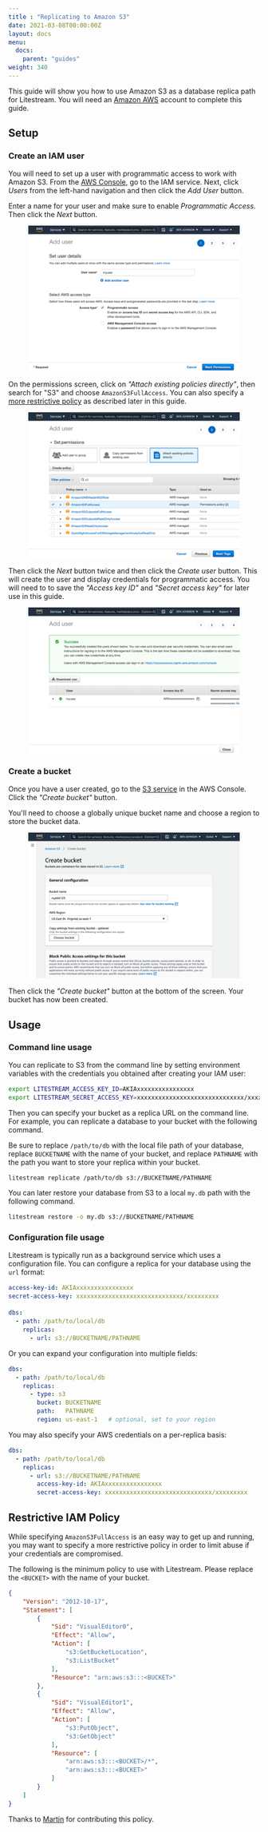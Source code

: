 ```yaml
---
title : "Replicating to Amazon S3"
date: 2021-03-08T00:00:00Z
layout: docs
menu:
  docs:
    parent: "guides"
weight: 340
---
```


This guide will show you how to use Amazon S3 as a database replica path for
Litestream. You will need an [Amazon AWS](https://aws.amazon.com/) account to
complete this guide.

## Setup

### Create an IAM user

You will need to set up a user with programmatic access to work with Amazon S3.
From the [AWS Console](https://console.aws.amazon.com/), go to the IAM service.
Next, click _Users_ from the left-hand navigation and then click the _Add User_
button.

Enter a name for your user and make sure to enable _Programmatic Access_. Then
click the _Next_ button.

<figure>
	<img src="iam_0.png" alt="Screenshot of creating an IAM user">
</figure>

On the permissions screen, click on _"Attach existing policies directly"_, then
search for "S3" and choose `AmazonS3FullAccess`. You can also specify a [more
restrictive policy](#restrictive-iam-policy) as described later in this guide.

<figure>
	<img src="iam_1.png" alt="Screenshot of attaching policy to IAM user">
</figure>

Then click the _Next_ button twice and then click the _Create user_ button. This
will create the user and display credentials for programmatic access. You will
need to to save the _"Access key ID"_ and _"Secret access key"_ for later use
in this guide.

<figure>
	<img src="iam_2.png" alt="Screenshot of AWS credentials for created user">
</figure>


### Create a bucket

Once you have a user created, go to the [S3 service](https://s3.console.aws.amazon.com/)
in the AWS Console. Click the _"Create bucket"_ button.

You'll need to choose a globally unique bucket name and choose a region to
store the bucket data.

<figure>
	<img src="s3_0.png" alt="Screenshot of AWS S3 create bucket UI">
</figure>

Then click the _"Create bucket"_ button at the bottom of the screen. Your bucket
has now been created.


## Usage

### Command line usage

You can replicate to S3 from the command line by setting environment variables
with the credentials you obtained after creating your IAM user:

```sh
export LITESTREAM_ACCESS_KEY_ID=AKIAxxxxxxxxxxxxxxxx
export LITESTREAM_SECRET_ACCESS_KEY=xxxxxxxxxxxxxxxxxxxxxxxxxxxxxx/xxxxxxxxx
```

Then you can specify your bucket as a replica URL on the command line. For
example, you can replicate a database to your bucket with the following command.

Be sure to replace `/path/to/db` with the local file path of your database, replace
`BUCKETNAME` with the name of your bucket, and replace `PATHNAME` with the path
you want to store your replica within your bucket.

```sh
litestream replicate /path/to/db s3://BUCKETNAME/PATHNAME
```

You can later restore your database from S3 to a local `my.db` path with the
following command.

```sh
litestream restore -o my.db s3://BUCKETNAME/PATHNAME
```

### Configuration file usage

Litestream is typically run as a background service which uses a configuration
file. You can configure a replica for your database using the `url` format:

```yaml
access-key-id: AKIAxxxxxxxxxxxxxxxx
secret-access-key: xxxxxxxxxxxxxxxxxxxxxxxxxxxxxx/xxxxxxxxx

dbs:
  - path: /path/to/local/db
    replicas:
      - url: s3://BUCKETNAME/PATHNAME
```

Or you can expand your configuration into multiple fields:

```yaml
dbs:
  - path: /path/to/local/db
    replicas:
      - type: s3
        bucket: BUCKETNAME
        path:   PATHNAME
        region: us-east-1   # optional, set to your region
```

You may also specify your AWS credentials on a per-replica basis:

```yaml
dbs:
  - path: /path/to/local/db
    replicas:
      - url: s3://BUCKETNAME/PATHNAME
        access-key-id: AKIAxxxxxxxxxxxxxxxx
        secret-access-key: xxxxxxxxxxxxxxxxxxxxxxxxxxxxxx/xxxxxxxxx
```


## Restrictive IAM Policy

While specifying `AmazonS3FullAccess` is an easy way to get up and running, you
may want to specify a more restrictive policy in order to limit abuse if your
credentials are compromised.

The following is the minimum policy to use with Litestream. Please replace the
`<BUCKET>` with the name of your bucket.

```json
{
    "Version": "2012-10-17",
    "Statement": [
        {
            "Sid": "VisualEditor0",
            "Effect": "Allow",
            "Action": [
                "s3:GetBucketLocation",
                "s3:ListBucket"
            ],
            "Resource": "arn:aws:s3:::<BUCKET>"
        },
        {
            "Sid": "VisualEditor1",
            "Effect": "Allow",
            "Action": [
                "s3:PutObject",
                "s3:GetObject"
            ],
            "Resource": [
                "arn:aws:s3:::<BUCKET>/*",
                "arn:aws:s3:::<BUCKET>"
            ]
        }
    ]
}
```

Thanks to [Martin](https://github.com/maluio) for contributing this policy.
